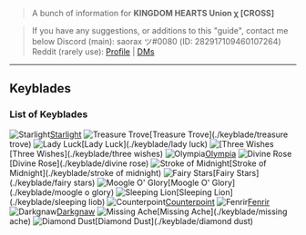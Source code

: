 <title>KHUx Stuff</title>

>A bunch of information for **KINGDOM HEARTS Union χ [CROSS]**

>If you have any suggestions, or additions to this "guide", contact me below
>Discord (main): saorax ツ#0080 (ID: 282917109460107264)
>Reddit (rarely use): [Profile](http://www.reddit.com/user/saorax) | [DMs](https://www.reddit.com/message/compose/?to=saorax)

---

## Keyblades

### List of Keyblades
![](http://saorax.me/khux/images/starlight%20icon.png "Starlight")[Starlight](./keyblade/starlight)
![](http://saorax.me/khux/images/treasure%20trove%20icon.png "Treasure Trove")[Treasure Trove](./keyblade/treasure trove)
![](http://saorax.me/khux/images/lady%20luck%20icon.png "Lady Luck")[Lady Luck](./keyblade/lady luck)
![](http://saorax.me/khux/images/three%20wishes%20icon.png "[Three Wishes")[Three Wishes](./keyblade/three wishes)
![](http://saorax.me/khux/images/olympia%20icon.png "Olympia")[Olympia](./keyblade/olympia)
![](http://saorax.me/khux/images/divine%20rose%20icon.png "Divine Rose")[Divine Rose](./keyblade/divine rose)
![](http://saorax.me/khux/images/som%20icon.png "Stroke of Midnight")[Stroke of Midnight](./keyblade/stroke of midnight)
![](http://saorax.me/khux/images/fairy%20stars%20icon.png "Fairy Stars")[Fairy Stars](./keyblade/fairy stars)
![](http://saorax.me/khux/images/mog%20icon.png "Moogle O' Glory")[Moogle O' Glory](./keyblade/moogle o glory)
![](http://saorax.me/khux/images/sleeping%20lion%20icon.png "Sleeping Lion")[Sleeping Lion](./keyblade/sleeping liob)
![](http://saorax.me/khux/images/counterpoint%20icon.png "Counterpoint")[Counterpoint](./keyblade/counterpoint)
![](http://saorax.me/khux/images/fenrir%20icon.png "Fenrir")[Fenrir](./keyblade/femrir)
![](http://saorax.me/khux/images/darkgnaw%20icon.png "Darkgnaw")[Darkgnaw](./keyblade/darkgmaw)
![](http://saorax.me/khux/images/missing%20ache%20icon.png "Missing Ache")[Missing Ache](./keyblade/missing ache)
![](http://saorax.me/khux/images/diamond%20dust%20icon.png "Diamond Dust")[Diamond Dust](./keyblade/diamond dust)
